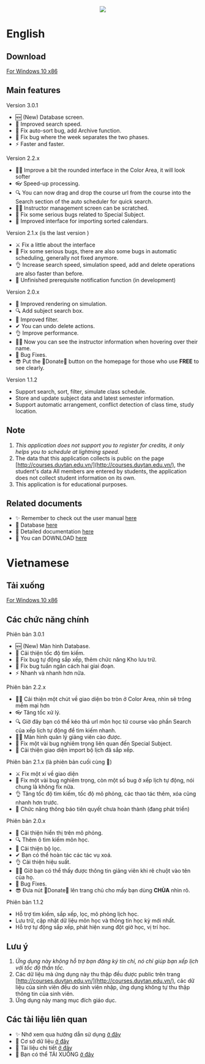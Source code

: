 <p align="center">
<img src="https://raw.githubusercontent.com/toky0s/cs4rsa_core/main/cs4rsa_core/Images/background.png"></img>
</p>

# English
## Download
[For Windows 10 x86](https://drive.google.com/drive/u/0/folders/1mtnhC8AmVsPO0KnyOueQRbvcyHVnMzxO)

## Main features
Version 3.0.1
- 🆕 (New) Database screen.
- 🔎 Improved search speed.
- 🏪 Fix auto-sort bug, add Archive function.
- 🐛 Fix bug where the week separates the two phases.
- ⚡ Faster and faster.


Version 2.2.x
- 🐱‍🐉 Improve a bit the rounded interface in the Color Area, it will look softer
- 👓 Speed-up processing.
- 🔍 You can now drag and drop the course url from the course into the Search section of the auto scheduler for quick search.
- 👩‍🏫 Instructor management screen can be scratched.
- 🐛 Fix some serious bugs related to Special Subject.
- 🧪 Improved interface for importing sorted calendars.


Version 2.1.x (is the last version )
- ⚔ Fix a little about the interface
- 🐛 Fix some serious bugs, there are also some bugs in automatic scheduling, generally not fixed anymore.
- 👌 Increase search speed, simulation speed, add and delete operations are also faster than before.
- 🔮 Unfinished prerequisite notification function (in development)


Version 2.0.x
- 🏫 Improved rendering on simulation.
- 🔍 Add subject search box.
- 🧪 Improved filter.
- ✔ You can undo delete actions.
- 👌 Improve performance.
- 👩‍🏫 Now you can see the instructor information when hovering over their name.
- 🐛 Bug Fixes.
- 😎 Put the 🎁Donate🎁 button on the homepage for those who use **FREE** to see clearly.

Version 1.1.2
- Support search, sort, filter, simulate class schedule.
- Store and update subject data and latest semester information.
- Support automatic arrangement, conflict detection of class time, study location.

## Note
1. *This application does not support you to register for credits, it only helps you to schedule at lightning speed.*
2. The data that this application collects is public on the page [http://courses.duytan.edu.vn/](http://courses.duytan.edu.vn/), the student's data All members are entered by students, the application does not collect student information on its own.
3. This application is for educational purposes.

## Related documents
- ✨ Remember to check out the user manual [here](https://toky0s.github.io/cs4rsa_core/)
- 🍗 Database [here](https://dbdiagram.io/d/6155a57d825b5b01461a9d75)
- 📃 Detailed documentation [here](https://drive.google.com/drive/folders/152TG-3yCybnFQmQvysOgMIlQdc7U5cnO?usp=sharing)
- 🍠 You can DOWNLOAD [here](https://drive.google.com/drive/folders/1mtnhC8AmVsPO0KnyOueQRbvcyHVnMzxO?usp=sharing)


# Vietnamese
## Tải xuống
[For Windows 10 x86](https://drive.google.com/drive/u/0/folders/1mtnhC8AmVsPO0KnyOueQRbvcyHVnMzxO)

## Các chức năng chính
Phiên bản 3.0.1
- 🆕 (New) Màn hình Database.
- 🔎 Cải thiện tốc độ tìm kiếm.
- 🏪 Fix bug tự động sắp xếp, thêm chức năng Kho lưu trữ.
- 🐛 Fix bug tuần ngăn cách hai giai đoạn.
- ⚡ Nhanh và nhanh hơn nữa.

Phiên bản 2.2.x
- 🐱‍🐉 Cải thiện một chút về giao diện bo tròn ở Color Area, nhìn sẽ trông mềm mại hơn
- 👓 Tăng tốc xử lý.
- 🔍 Giờ đây bạn có thể kéo thả url môn học từ course vào phần Search của xếp lịch tự động để tìm kiếm nhanh.
- 👩‍🏫 Màn hình quản lý giảng viên cào được.
- 🐛 Fix một vài bug nghiêm trọng liên quan đến Special Subject.
- 🧪 Cải thiện giao diện import bộ lịch đã sắp xếp.


Phiên bản 2.1.x (là phiên bản cuối cùng 🐧)
- ⚔ Fix một xí về giao diện
- 🐛 Fix một vài bug nghiêm trọng, còn một số bug ở xếp lịch tự động, nói chung là không fix nữa.
- 👌 Tăng tốc độ tìm kiếm, tốc độ mô phỏng, các thao tác thêm, xóa cũng nhanh hơn trước.
- 🔮 Chức năng thông báo tiên quyết chưa hoàn thành (đang phát triển)


Phiên bản 2.0.x
- 🏫 Cải thiện hiển thị trên mô phỏng.
- 🔍 Thêm ô tìm kiếm môn học.
- 🧪 Cải thiện bộ lọc.
- ✔ Bạn có thể hoàn tác các tác vụ xoá.
- 👌 Cải thiện hiệu suất.
- 👩‍🏫 Giờ bạn có thể thấy được thông tin giảng viên khi rê chuột vào tên của họ.
- 🐛 Bug Fixes.
- 😎 Đưa nút 🎁Donate🎁 lên trang chủ cho mấy bạn dùng **CHÙA** nhìn rõ.

Phiên bản 1.1.2
- Hỗ trợ tìm kiếm, sắp xếp, lọc, mô phỏng lịch học.
- Lưu trữ, cập nhật dữ liệu môn học và thông tin học kỳ mới nhất.
- Hỗ trợ tự động sắp xếp, phát hiện xung đột giờ học, vị trí học.

## Lưu ý
1. *Ứng dụng này không hỗ trợ bạn đăng ký tín chỉ, nó chỉ giúp bạn xếp lịch với tốc độ thần tốc.*
2. Các dữ liệu mà ứng dụng này thu thập đều được public trên trang [http://courses.duytan.edu.vn/](http://courses.duytan.edu.vn/), các dữ liệu của sinh viên đều do sinh viên nhập, ứng dụng không tự thu thập thông tin của sinh viên.
3. Ứng dụng này mang mục đích giáo dục.

## Các tài liệu liên quan
- ✨ Nhớ xem qua hướng dẫn sử dụng [ở đây](https://toky0s.github.io/cs4rsa_core/)
- 🍗 Cơ sở dữ liệu [ở đây](https://dbdiagram.io/d/6155a57d825b5b01461a9d75)
- 📃 Tài liệu chi tiết [ở đây](https://drive.google.com/drive/folders/152TG-3yCybnFQmQvysOgMIlQdc7U5cnO?usp=sharing)
- 🍠 Bạn có thể TẢI XUỐNG [ở đây](https://drive.google.com/drive/folders/1mtnhC8AmVsPO0KnyOueQRbvcyHVnMzxO?usp=sharing)
